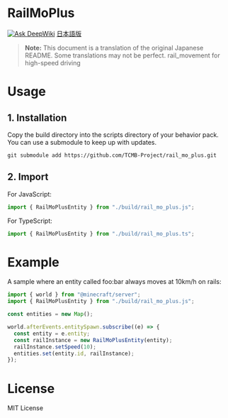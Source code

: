 # RailMoPlus
[![Ask DeepWiki](https://deepwiki.com/badge.svg)](https://deepwiki.com/TCMB-Project/rail_mo_plus)
[日本語版](https://github.com/TCMB-Project/rail_mo_plus/blob/main/README.jpn.md)  
> **Note:** This document is a translation of the original Japanese README. Some translations may not be perfect.
rail_movement for high-speed driving

# Usage
## 1. Installation
Copy the build directory into the scripts directory of your behavior pack.  
You can use a submodule to keep up with updates.
```shell
git submodule add https://github.com/TCMB-Project/rail_mo_plus.git
```
## 2. Import
For JavaScript:
```javascript
import { RailMoPlusEntity } from "./build/rail_mo_plus.js";
```
For TypeScript:
```typescript
import { RailMoPlusEntity } from "./build/rail_mo_plus.ts";
```

# Example
A sample where an entity called foo:bar always moves at 10km/h on rails:
```javascript
import { world } from "@minecraft/server";
import { RailMoPlusEntity } from "./build/rail_mo_plus.js";

const entities = new Map();

world.afterEvents.entitySpawn.subscribe((e) => {
  const entity = e.entity;
  const railInstance = new RailMoPlusEntity(entity);
  railInstance.setSpeed(10);
  entities.set(entity.id, railInstance);
});
```

# License
MIT License